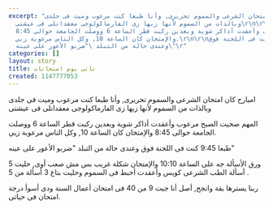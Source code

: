 ```yaml
---
excerpt: "امبارح كان امتحان الشرعى والسموم تحريرى, وأنا طبعا كنت مرعوب وميت فى جلدى
  وبالذات من السموم لأنها زيها زى الفارماكولوجى معقدانلى فى عيشتى\r\n\r\nالمهم صحيت
  الصبح مرعوب وأعقدت أذاكر شوية وبعدين ركبت قطر الساعة 6 ووصلت الجامعة حوالى 8:45
  والإمتخان كان الساعة 10, وكل الناس مرعوبة زيي.\r\n\r\nطبعا 9:45 كنت فى اللجنة فوق
  وعندى حالة من التبلد \"ضربو الأعور على عينه\"\r"
categories: []
layout: story
title: تانى يوم امتحانات
created: 1147777053
---
```

امبارح كان امتحان الشرعى والسموم تحريرى, وأنا طبعا كنت مرعوب وميت فى جلدى وبالذات من السموم لأنها زيها زى الفارماكولوجى معقدانلى فى عيشتى

المهم صحيت الصبح مرعوب وأعقدت أذاكر شوية وبعدين ركبت قطر الساعة 6 ووصلت الجامعة حوالى 8:45 والإمتخان كان الساعة 10, وكل الناس مرعوبة زيي.

طبعا 9:45 كنت فى اللجنة فوق وعندى حالة من التبلد "ضربو الأعور على عينه"

ورق الأسألة جه على الساعة 10:10 والإمتحان شكلة غريب بس مش صعب أوى, حليت 5 أسألة الطب الشرعى كويس وأعقدت أخبط فى السموم وحليت بتاع 3 أسألة من 5 .

ربنا يسترها بقة وانجح, أصل أنا جبت 9 من 40 فى امتحان أعمال السنة ودى أسوأ درجة امتحان فى حياتى.
